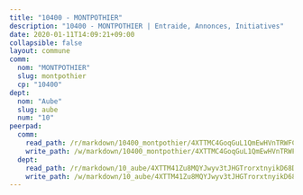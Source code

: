 ```yaml
---
title: "10400 - MONTPOTHIER"
description: "10400 - MONTPOTHIER | Entraide, Annonces, Initiatives"
date: 2020-01-11T14:09:21+09:00
collapsible: false
layout: commune
comm:
  nom: "MONTPOTHIER"
  slug: montpothier
  cp: "10400"
dept:
  nom: "Aube"
  slug: aube
  num: "10"
peerpad:
  comm:
    read_path: /r/markdown/10400_montpothier/4XTTMC4GoqGuL1QmEwHVnTRWFCcZvMhzQuMGGvSMGEjXyRae6
    write_path: /w/markdown/10400_montpothier/4XTTMC4GoqGuL1QmEwHVnTRWFCcZvMhzQuMGGvSMGEjXyRae6-K3TgUUKmLvrDv12RhagsBfJ85hXyvJFLZj1E4ZstDVBL6TEuC9EDeNCPMPgnLq2MrDhf1mCPz8XpX3Z1KMxb2vmp6zD8Upn6ivp2pBJ4y9wfjjuYYQumGBLphzYXVQvwTMPwZn3c
  dept:
    read_path: /r/markdown/10_aube/4XTTM41Zu8MQYJwyv3tJHGTrorxtnyikD68DsVemyiZk3ThMz
    write_path: /w/markdown/10_aube/4XTTM41Zu8MQYJwyv3tJHGTrorxtnyikD68DsVemyiZk3ThMz-K3TgTmGUJaeXhcyrKr3gXoqmq82GkfYoTwSCbr39jXo2qoiz4eMZ1zWf94tEK8PkgCEQwZ6j878iec7q7nyW22BbTVtKr2C3mJwkjMoqhPxRA9brvyfx2cZBiMVgJntTtrf7GrDW
---
```


